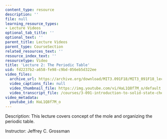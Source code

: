 ```yaml
---
content_type: resource
description: ''
file: null
learning_resource_types:
- Lecture Videos
optional_tab_title: ''
optional_text: ''
parent_title: Lecture Videos
parent_type: CourseSection
related_resources_text: ''
resource_index_text: ''
resourcetype: Video
title: 'Lecture 2: The Periodic Table'
uid: fd2237b2-a658-fe98-c9bd-056eb5d322ee
video_files:
  archive_url: https://archive.org/download/MIT3.091F18/MIT3_091F18_lec02_300k.mp4
  video_captions_file: null
  video_thumbnail_file: https://img.youtube.com/vi/HaL1Q8f7M_o/default.jpg
  video_transcript_file: /courses/3-091-introduction-to-solid-state-chemistry-fall-2018/53417b53d253671a3dd89bb64833d61c_HaL1Q8f7M_o.pdf
video_metadata:
  youtube_id: HaL1Q8f7M_o
---
```


Description: This lecture covers concept of the mole and organizing the periodic table.

Instructor: Jeffrey C. Grossman